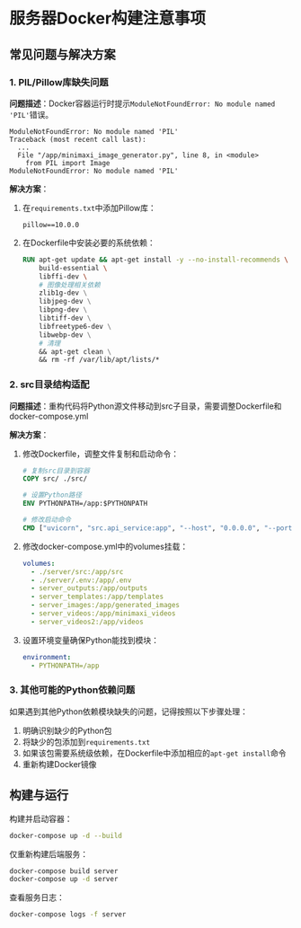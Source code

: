 # 服务器Docker构建注意事项

## 常见问题与解决方案

### 1. PIL/Pillow库缺失问题

**问题描述**：Docker容器运行时提示`ModuleNotFoundError: No module named 'PIL'`错误。

```
ModuleNotFoundError: No module named 'PIL'
Traceback (most recent call last):
  ...
  File "/app/minimaxi_image_generator.py", line 8, in <module>
    from PIL import Image
ModuleNotFoundError: No module named 'PIL'
```

**解决方案**：

1. 在`requirements.txt`中添加Pillow库：
   ```
   pillow==10.0.0
   ```

2. 在Dockerfile中安装必要的系统依赖：
   ```dockerfile
   RUN apt-get update && apt-get install -y --no-install-recommends \
       build-essential \
       libffi-dev \
       # 图像处理相关依赖
       zlib1g-dev \
       libjpeg-dev \
       libpng-dev \
       libtiff-dev \
       libfreetype6-dev \
       libwebp-dev \
       # 清理
       && apt-get clean \
       && rm -rf /var/lib/apt/lists/*
   ```

### 2. src目录结构适配

**问题描述**：重构代码将Python源文件移动到src子目录，需要调整Dockerfile和docker-compose.yml

**解决方案**：

1. 修改Dockerfile，调整文件复制和启动命令：
   ```dockerfile
   # 复制src目录到容器
   COPY src/ ./src/
   
   # 设置Python路径
   ENV PYTHONPATH=/app:$PYTHONPATH
   
   # 修改启动命令
   CMD ["uvicorn", "src.api_service:app", "--host", "0.0.0.0", "--port", "8000"]
   ```

2. 修改docker-compose.yml中的volumes挂载：
   ```yaml
   volumes:
     - ./server/src:/app/src
     - ./server/.env:/app/.env
     - server_outputs:/app/outputs
     - server_templates:/app/templates
     - server_images:/app/generated_images
     - server_videos:/app/minimaxi_videos
     - server_videos2:/app/videos
   ```

3. 设置环境变量确保Python能找到模块：
   ```yaml
   environment:
     - PYTHONPATH=/app
   ```

### 3. 其他可能的Python依赖问题

如果遇到其他Python依赖模块缺失的问题，记得按照以下步骤处理：

1. 明确识别缺少的Python包
2. 将缺少的包添加到`requirements.txt`
3. 如果该包需要系统级依赖，在Dockerfile中添加相应的`apt-get install`命令
4. 重新构建Docker镜像

## 构建与运行

构建并启动容器：
```bash
docker-compose up -d --build
```

仅重新构建后端服务：
```bash
docker-compose build server
docker-compose up -d server
```

查看服务日志：
```bash
docker-compose logs -f server
``` 